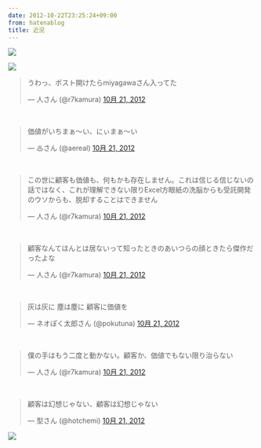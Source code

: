 ```yaml
---
date: 2012-10-22T23:25:24+09:00
from: hatenablog
title: 近況
---
```


<p><img src="http://i.gifboom.com/medias/6fc9fdf3b9274fecb207184b74f7e24f@2x.gif" /></p><p><img src="http://i.gifboom.com/medias/f1cf8459137a41559c3a498efaff24c3@2x.gif" /></p><p><blockquote class="twitter-tweet" lang="ja"><p>うわっ、ポスト開けたらmiyagawaさん入ってた</p>&mdash; 人さん (@r7kamura) <a href="https://twitter.com/r7kamura/status/260025947061882880" data-datetime="2012-10-21T14:33:11+00:00">10月 21, 2012</a></blockquote><script src="//platform.twitter.com/widgets.js" charset="utf-8"></script><br />
<blockquote class="twitter-tweet" lang="ja"><p>価値がいちまぁ～い、にぃまぁ～い</p>&mdash; ♨さん (@aereal) <a href="https://twitter.com/aereal/status/260020306016624642" data-datetime="2012-10-21T14:10:46+00:00">10月 21, 2012</a></blockquote><script src="//platform.twitter.com/widgets.js" charset="utf-8"></script><br />
<blockquote class="twitter-tweet" lang="ja"><p>この世に顧客も価値も、何も​かも存在しません。これは信じる​信じないの話ではなく、これが理解できない限りExcel方眼紙の洗脳からも受託開発のウソからも、脱却することはできません</p>&mdash; 人さん (@r7kamura) <a href="https://twitter.com/r7kamura/status/260013669226803202" data-datetime="2012-10-21T13:44:24+00:00">10月 21, 2012</a></blockquote><script src="//platform.twitter.com/widgets.js" charset="utf-8"></script><br />
<blockquote class="twitter-tweet" lang="ja"><p>顧客なんてほんとは居ないって知ったときのあいつらの顔ときたら傑作だったよな</p>&mdash; 人さん (@r7kamura) <a href="https://twitter.com/r7kamura/status/260018731432943617" data-datetime="2012-10-21T14:04:31+00:00">10月 21, 2012</a></blockquote><script src="//platform.twitter.com/widgets.js" charset="utf-8"></script><br />
<blockquote class="twitter-tweet" lang="ja"><p>灰は灰に 塵は塵に 顧客に価値を</p>&mdash; ネオぽく太郎さん (@pokutuna) <a href="https://twitter.com/pokutuna/status/260042949230985216" data-datetime="2012-10-21T15:40:45+00:00">10月 21, 2012</a></blockquote><script src="//platform.twitter.com/widgets.js" charset="utf-8"></script><br />
<blockquote class="twitter-tweet" lang="ja"><p>僕の手はもう二度と動かない。顧客か、価値でもない限り治らない</p>&mdash; 人さん (@r7kamura) <a href="https://twitter.com/r7kamura/status/260021762727768064" data-datetime="2012-10-21T14:16:33+00:00">10月 21, 2012</a></blockquote><script src="//platform.twitter.com/widgets.js" charset="utf-8"></script><br />
<blockquote class="twitter-tweet" lang="ja"><p>顧客は幻想じゃない、顧客は幻想じゃない</p>&mdash; 型さん (@hotchemi) <a href="https://twitter.com/hotchemi/status/259959931795546113" data-datetime="2012-10-21T10:10:52+00:00">10月 21, 2012</a></blockquote><script src="//platform.twitter.com/widgets.js" charset="utf-8"></script></p><p><img src="http://dl.dropbox.com/u/5978869/image/20121022_014921.png" /></p>

